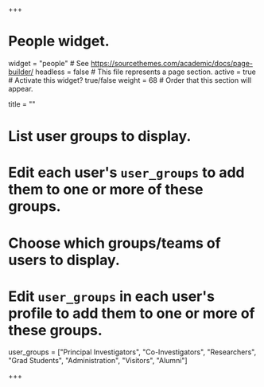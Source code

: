 +++
# People widget.
widget = "people"   # See https://sourcethemes.com/academic/docs/page-builder/
headless = false  # This file represents a page section.
active = true  # Activate this widget? true/false
weight = 68  # Order that this section will appear.

title = ""

# List user groups to display.
#   Edit each user's `user_groups` to add them to one or more of these groups.

  # Choose which groups/teams of users to display.
  #   Edit `user_groups` in each user's profile to add them to one or more of these groups.
  user_groups = ["Principal Investigators",
                 "Co-Investigators",
                 "Researchers",
                 "Grad Students",
                 "Administration",
                 "Visitors",
                 "Alumni"]



  
+++

